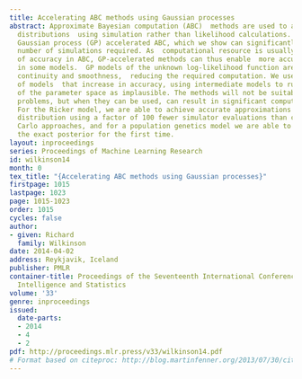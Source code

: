 ```yaml
---
title: Accelerating ABC methods using Gaussian processes
abstract: Approximate Bayesian computation (ABC)  methods are used to approximate  posterior
  distributions  using simulation rather than likelihood calculations. We introduce
  Gaussian process (GP) accelerated ABC, which we show can significantly reduce the
  number of simulations required. As  computational resource is usually the main determinant
  of accuracy in ABC, GP-accelerated methods can thus enable  more accurate inference
  in some models.  GP models of the unknown log-likelihood function are  used to exploit
  continuity and smoothness,  reducing the required computation. We use a sequence
  of models  that increase in accuracy, using intermediate models to rule out regions
  of the parameter space as implausible. The methods will not be suitable for all
  problems, but when they can be used, can result in significant computational savings.
  For the Ricker model, we are able to achieve accurate approximations to the posterior
  distribution using a factor of 100 fewer simulator evaluations than comparable Monte
  Carlo approaches, and for a population genetics model we are able to approximate
  the exact posterior for the first time.
layout: inproceedings
series: Proceedings of Machine Learning Research
id: wilkinson14
month: 0
tex_title: "{Accelerating ABC methods using Gaussian processes}"
firstpage: 1015
lastpage: 1023
page: 1015-1023
order: 1015
cycles: false
author:
- given: Richard
  family: Wilkinson
date: 2014-04-02
address: Reykjavik, Iceland
publisher: PMLR
container-title: Proceedings of the Seventeenth International Conference on Artificial
  Intelligence and Statistics
volume: '33'
genre: inproceedings
issued:
  date-parts:
  - 2014
  - 4
  - 2
pdf: http://proceedings.mlr.press/v33/wilkinson14.pdf
# Format based on citeproc: http://blog.martinfenner.org/2013/07/30/citeproc-yaml-for-bibliographies/
---
```

